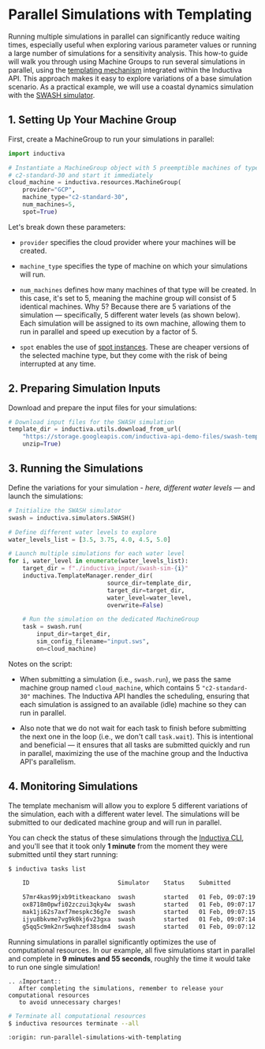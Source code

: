 # Parallel Simulations with Templating

Running multiple simulations in parallel can significantly reduce waiting times, 
especially useful when exploring various parameter values or running a large number 
of simulations for a sensitivity analysis. This how-to guide will walk you through 
using Machine Groups to run several simulations in parallel, using the 
<a href="templating.html">templating mechanism</a>
integrated within the Inductiva API. 
This approach makes it easy to explore variations of a base simulation scenario. 
As a practical example, we will use a coastal dynamics simulation with 
the [SWASH simulator](https://inductiva.ai/guides/swash).

## 1. Setting Up Your Machine Group

First, create a MachineGroup to run your simulations in parallel:

```python
import inductiva

# Instantiate a MachineGroup object with 5 preemptible machines of type
# c2-standard-30 and start it immediately
cloud_machine = inductiva.resources.MachineGroup(
    provider="GCP",
    machine_type="c2-standard-30",
    num_machines=5,
    spot=True)
```

Let's break down these parameters:

- `provider` specifies the cloud provider where your machines will be created.

- `machine_type` specifies the type of machine on which your simulations will run.

- `num_machines` defines how many machines of that type will be created. In this case, it's set to 5, meaning 
the machine group will consist of 5 identical machines. Why 5? Because there are 5 variations of the
simulation — specifically, 5 different water levels (as shown below). Each simulation will be assigned to its own
machine, allowing them to run in parallel and speed up execution by a factor of 5.

- `spot` enables the use of [spot instances](../../how-it-works/machines/spot-machines.md). These are cheaper versions of the selected machine type, but they
come with the risk of being interrupted at any time.

## 2. Preparing Simulation Inputs
Download and prepare the input files for your simulations:

```python
# Download input files for the SWASH simulation
template_dir = inductiva.utils.download_from_url(
    "https://storage.googleapis.com/inductiva-api-demo-files/swash-template-example.zip",
    unzip=True)
```
## 3. Running the Simulations

Define the variations for your simulation - _here, different water levels_ — and 
launch the simulations:

```python
# Initialize the SWASH simulator
swash = inductiva.simulators.SWASH()

# Define different water levels to explore
water_levels_list = [3.5, 3.75, 4.0, 4.5, 5.0]

# Launch multiple simulations for each water level
for i, water_level in enumerate(water_levels_list):
    target_dir = f"./inductiva_input/swash-sim-{i}"  
    inductiva.TemplateManager.render_dir(
                            source_dir=template_dir,
                            target_dir=target_dir,
                            water_level=water_level,
                            overwrite=False)

    # Run the simulation on the dedicated MachineGroup
    task = swash.run(
        input_dir=target_dir,
        sim_config_filename="input.sws",
        on=cloud_machine)
```

Notes on the script:

- When submitting a simulation (i.e., `swash.run`), we pass the same machine group named `cloud_machine`, 
which contains 5 `"c2-standard-30"` machines. The Inductiva API handles the scheduling, ensuring that each 
simulation is assigned to an available (idle) machine so they can run in parallel.

- Also note that we do not wait for each task to finish before submitting the next one in the loop 
(i.e., we don't call `task.wait`). This is intentional and beneficial — it ensures that all tasks are submitted
quickly and run in parallel, maximizing the use of the machine group and the Inductiva API's parallelism.

## 4. Monitoring Simulations
The template mechanism will allow you to explore 5 different variations of the
simulation, each with a different water level. The simulations will be submitted
to our dedicated machine group and will run in parallel.

You can check the status of these simulations through the
[Inductiva CLI](https://inductiva.ai/guides/documentation/cli/index),
and you'll see that it took only **1 minute** from the moment they were
submitted until they start running:

```bash
$ inductiva tasks list

    ID                         Simulator    Status    Submitted         Started           Computation Time    Resource Type

    57mr4kas99jxb9titkeackano  swash        started   01 Feb, 09:07:19  01 Feb, 09:08:03  *0:03:12            c2-standard-30
    ox8718m0pwfi02zczui3qky4w  swash        started   01 Feb, 09:07:17  01 Feb, 09:08:02  *0:03:14            c2-standard-30
    mak1ji62s7axf7mespkc36g7e  swash        started   01 Feb, 09:07:15  01 Feb, 09:08:03  *0:03:14            c2-standard-30
    ijyu8bkvme7vg9k0kj6v23gxa  swash        started   01 Feb, 09:07:14  01 Feb, 09:08:02  *0:03:16            c2-standard-30
    g5qq5c9mk2nr5wqhzef38sdm4  swash        started   01 Feb, 09:07:12  01 Feb, 009:08:01  *0:03:17            c2-standard-30
```

Running simulations in parallel significantly optimizes the use of computational 
resources. In our example, all five simulations start in parallel and complete in 
**9 minutes and 55 seconds**, roughly the time it would take to run one single 
simulation!

````{eval-rst}
.. ⚠️Important::
   After completing the simulations, remember to release your computational resources 
   to avoid unnecessary charges!
````
```bash
# Terminate all computational resources
$ inductiva resources terminate --all
```

```{banner_small}
:origin: run-parallel-simulations-with-templating
```
